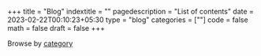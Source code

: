 +++
title = "Blog"
indextitle = ""
pagedescription = "List of contents"
date = 2023-02-22T00:10:23+05:30
type = "blog"
categories = [""]
code = false
math = false
draft = false
+++

Browse by [category](/categories)
